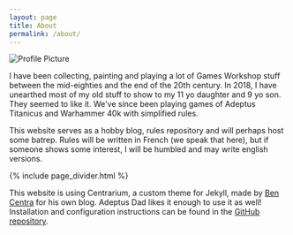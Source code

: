 ```yaml
---
layout: page
title: About
permalink: /about/
---
```


<img src="{{ site.baseurl }}/assets/logo.png" title="Profile Picture" class="profile">

I have been collecting, painting and playing a lot of Games Workshop stuff between the mid-eighties and the end of the 20th century. In 2018, I have unearthed most of my old stuff to show to my 11 yo daughter and 9 yo son. They seemed to like it. We've since been playing games of Adeptus Titanicus and Warhammer 40k with simplified rules.

This website serves as a hobby blog, rules repository and will perhaps host some batrep. Rules will be written in French (we speak that here), but if someone shows some interest, I will be humbled and may write english versions.


{% include page_divider.html %}

This website is using Centrarium, a custom theme for Jekyll, made by [Ben Centra][bencentra] for his own blog. Adeptus Dad likes it enough to use it as well! Installation and configuration instructions can be found in the [GitHub repository][centrarium].

[centrarium]: https://github.com/bencentra/centrarium
[bencentra]: http://bencentra.com
[jekyll]: https://github.com/jekyll/jekyll
